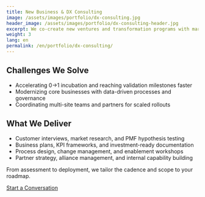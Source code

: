 ```yaml
---
title: New Business & DX Consulting
image: /assets/images/portfolio/dx-consulting.jpg
header_image: /assets/images/portfolio/dx-consulting-header.jpg
excerpt: We co-create new ventures and transformation programs with market validation, KPI design, and operating models.
weight: 3
lang: en
permalink: /en/portfolio/dx-consulting/
---
```


<h2 class="section-heading">Challenges We Solve</h2>
<ul>
  <li>Accelerating 0→1 incubation and reaching validation milestones faster</li>
  <li>Modernizing core businesses with data-driven processes and governance</li>
  <li>Coordinating multi-site teams and partners for scaled rollouts</li>
</ul>

<h2 class="section-heading mt-5">What We Deliver</h2>
<ul>
  <li>Customer interviews, market research, and PMF hypothesis testing</li>
  <li>Business plans, KPI frameworks, and investment-ready documentation</li>
  <li>Process design, change management, and enablement workshops</li>
  <li>Partner strategy, alliance management, and internal capability building</li>
</ul>

<div class="contact-card mt-5">
  <p class="mb-3">From assessment to deployment, we tailor the cadence and scope to your roadmap.</p>
  <a class="button button-primary" href="/en/contact/">Start a Conversation</a>
</div>

